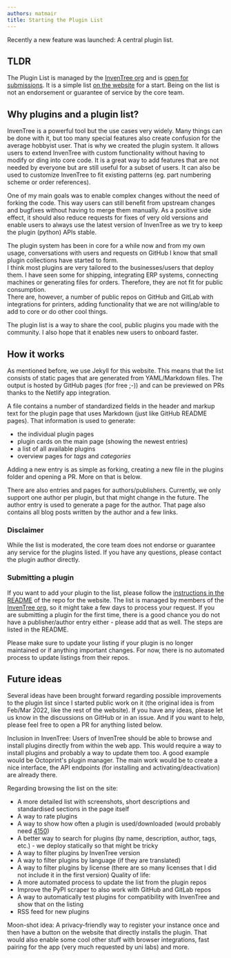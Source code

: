 ```yaml
---
authors: matmair
title: Starting the Plugin List
---
```


Recently a new feature was launched: A central plugin list.

## TLDR

The Plugin List is managed by the [InvenTree org](https://github.com/inventree) and is [open for submissions](https://github.com/inventree/inventree-website#adding-a-plugin-to-the-list). It is a simple list [on the website](/plugins) for a start. Being on the list is not an endorsement or guarantee of service by the core team.

## Why plugins and a plugin list?

InvenTree is a powerful tool but the use cases very widely. Many things can be done with it, but too many special features also create confusion for the average hobbyist user. 
That is why we created the plugin system. It allows users to extend InvenTree with custom functionality without having to modify or ding into core code. It is a great way to add features that are not needed by everyone but are still useful for a subset of users. It can also be used to customize InvenTree to fit existing patterns (eg. part numbering scheme or order references).

One of my main goals was to enable complex changes without the need of forking the code. This way users can still benefit from upstream changes and bugfixes without having to merge them manually. As a positive side effect, it should also reduce requests for fixes of very old versions and enable users to always use the latest version of InvenTree as we try to keep the plugin (python) APIs stable.

The plugin system has been in core for a while now and from my own usage, conversations with users and requests on GitHub I know that small plugin collections have started to form.  
I think most plugins are very tailored to the businesses/users that deploy them. I have seen some for shipping, integrating ERP systems, connecting machines or generating files for orders. Therefore, they are not fit for public consumption.  
There are, however, a number of public repos on GitHub and GitLab with integrations for printers, adding functionality that we are not willing/able to add to core or do other cool things.

The plugin list is a way to share the cool, public plugins you made with the community. I also hope that it enables new users to onboard faster.

## How it works

As mentioned before, we use Jekyll for this website. This means that the list consists of static pages that are generated from YAML/Markdown files. The output is hosted by GitHub pages (for free ;-)) and can be previewed on PRs thanks to the Netlify app integration.

A file contains a number of standardized fields in the header and markup text for the plugin page that uses Markdown (just like GitHub README pages). That information is used to generate:
- the individual plugin pages
- plugin cards on the main page (showing the newest entries)
- a list of all available plugins
- overview pages for *tags* and *categories*

Adding a new entry is as simple as forking, creating a new file in the plugins folder and opening a PR. More on that is below.

There are also entries and pages for authors/publishers. Currently, we only support one author per plugin, but that might change in the future. The author entry is used to generate a page for the author. That page also contains all blog posts written by the author and a few links.

### Disclaimer

While the list is moderated, the core team does not endorse or guarantee any service for the plugins listed. If you have any questions, please contact the plugin author directly.

### Submitting a plugin

If you want to add your plugin to the list, please follow the [instructions in the README](https://github.com/inventree/inventree-website#adding-a-plugin-to-the-list) of the repo for the website. The list is managed by members of the [InvenTree org](https://github.com/inventree), so it might take a few days to process your request. If you are submitting a plugin for the first time, there is a good chance you do not have a publisher/author entry either - please add that as well. The steps are listed in the README.

Please make sure to update your listing if your plugin is no longer maintained or if anything important changes. For now, there is no automated process to update listings from their repos.

## Future ideas

Several ideas have been brought forward regarding possible improvements to the plugin list since I started public work on it (the original idea is from Feb/Mar 2022, like the rest of the website). If you have any ideas, please let us know in the discussions on GitHub or in an issue. And if you want to help, please feel free to open a PR for anything listed below.

Inclusion in InvenTree: Users of InvenTree should be able to browse and install plugins directly from within the web app. This would require a way to install plugins and probably a way to update them too. A good example would be Octoprint's plugin manager. The main work would be to create a nice interface, the API endpoints (for installing and activating/deactivation) are already there.

Regarding browsing the list on the site:
* A more detailed list with screenshots, short descriptions and standardised sections in the page itself
* A way to rate plugins
* A way to show how often a plugin is used/downloaded (would probably need [4150](https://github.com/inventree/InvenTree/issues/4150))
* A better way to search for plugins (by name, description, author, tags, etc.) - we deploy statically so that might be tricky
* A way to filter plugins by InvenTree version
* A way to filter plugins by language (if they are translated)
* A way to filter plugins by license (there are so many licenses that I did not include it in the first version)
Quality of life:
* A more automated process to update the list from the plugin repos
* Improve the PyPI scraper to also work with GitHub and GitLab repos
* A way to automatically test plugins for compatibility with InvenTree and show that on the listing
* RSS feed for new plugins

Moon-shot idea: A privacy-friendly way to register your instance once and then have a button on the website that directly installs the plugin. That would also enable some cool other stuff with browser integrations, fast pairing for the app (very much requested by uni labs) and more.
